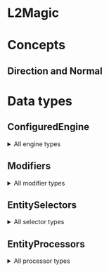 # L2Magic

# Concepts

## Direction and Normal

# Data types

## ConfiguredEngine
<details>
<summary>All engine types</summary>

### if
### list
### delay
### move
### processor

### iterate
### iterate_delayed
### iterate_linear
### iterate_arc
### random_pos_fan

### particle
### block_particle
### item_particle
### dust_particle
### transition_particle
</details>

## Modifiers

<details>
<summary>All modifier types</summary>

### forward
Move `pos` in the direction of `dir` by `distance`
- param `distance` (float expression)


### rotate
Rotate `dir` with normal vector of `normal`
- param `degree` (float expression): degree to rotate for Y-Rot
- param `vertical` (float expression, default 0): degree to rotate for X-Rot (positive means closer to normal)

### offset
Move `pos` with absolute offset
- param `x` (float expression, default 0)
- param `y` (float expression, default 0)
- param `z` (float expression, default 0)

### direction
Set `dir` to an absolute value. Will be normalized if it's not unit vector
- param `x` (float expression, default 0)
- param `y` (float expression, default 0)
- param `z` (float expression, default 0)

### random_offset
Move `pos` with a random offset
- param `shape` (enum), specifies the shape of the random distribution.
- param `x` (float expression, default 0): scales x-axis of the random vector
- param `y` (float expression, default 0): scales y-axis of the random vector
- param `z` (float expression, default 0): scales z-axis of the random vector

Shapes:
- `RECT`: uniform distribution of a `[-1,1]^3` unit cube. Same as using `offset` with `rand(-x,x)`, `rand(-y,y)`, `rand(-z-z)`
- `SPHERE`: uniform distribution on surface of a unit sphere. 
- `GAUSSIAN`: uniform Gaussian distribution.

### set_normal
Set `normal` to an absolute value. Will be normalized if it's not unit vector
- param `x` (float expression, default 0)
- param `y` (float expression, default 0)
- param `z` (float expression, default 0)
- 
### direction_to_normal
Let `dir` = `normal`

### normal_to_direction
Let `normal` = `dir`

### move_to_caster
Set `pos` to current caster position

### align_with_caster
Set `dir` to current caster facing

</details>

## EntitySelectors
<details>
<summary>All selector types</summary>

### self
Selects the caster itself

### move
Moves the position and orientation of the selector using modifiers, then invoke subsequent selectors
- param `modifiers`: a list of modifiers to move
- param `child`: subsequent selectors using new position and orientation

### box
Selects with a single bounding box of shape `[-size/2, size/2]x[0, y]x[-size/2, size/2]`.
- param `size` (float expression): width of the box
- param `y` (float expression): height of the box
- param `center` (static bool, default false):
  - If true, use `pos` as the center of the box
  - If false, use `pos` as the center bottom of the box

### compound
Merges results of multiple selectors
- param `function` (enum): `UNION` for merging
- param `selectors`: a list of selectors to merge

### line
A series of box selectors in a line
- param `step` (int expression): number of steps to move forward
- param `size` (float expression): size of the bounding box, also the step size to move forward

Note that there will be `step+1` boxes, from `pos` to `pos+dir*size*step`

### arc
A series of box selectors in an arc
- param `step` (int expression): number of steps to divide the arc
- param `radius` (float expression): radius of the arc
- param `size` (float expression): size of the bounding box
- param `minAngle` (float expression, default -180): starting angle in degree
- param `maxAngle` (float expression, default 180): ending angle in degree

Note that there will be `step+1` boxes, from `minAngle` to `maxAngle`

### cylinder
Approximated Cylinder selector with 5 boxes, from bottom center of the cylinder
- param `r` (float expression): radius of the cylinder
- param `y` (float expression): height of the cylinder

### ball
Approximated Ball selector with 7 boxes, from center of the ball
- param `r` (float expression): radius of the ball

</details>

## EntityProcessors
<details>
<summary>All processor types</summary>

### damage
- param `damage_type`: damage type id, vanilla or modded
- param `damage` (float expression) damage to deal
- param `indirect` (static bool, default false) make the damage indirect
- param `positioned` (static bool, default true) supply damage origin. 
Vanilla use it to calculate shield blocking, default damange knockback, etc

### knockback
Knock back target, facing from damage position to target.
Triggers knockback events.
Exact effect affected by knockback resistance.
- param `knockback` (float expression), knockback strength
- param `angle` (float expression, default 0), angle to shift the knockback direction in Y-Rot
- param `tilt` (float expression, default 0), angle to shift the knockback direction in X-Rot

Note that y-axis component in knockback vector will be discarded. Use `push` if you want y-axis movement.

### push
Push target, facing depending on parameter. Unaffected by knockback resistance.
- param `speed` (float expression), push strength
- param `angle` (float expression, default 0), angle to shift the push direction in Y-Rot
- param `tilt` (float expression, default 0), angle to shift the push direction in X-Rot
- param `vector`: enum that determines push direction:
  - `UNIFORM`: push direction aligns with `dir`
  - `TO_CENTER`: push direction is a factor from `pos` to entity center
  - `TO_BOTTOM`: push direction is a factor from `pos` to entity position

### effect
- param `effect`: mob effect ID
- param `duration` (int expression): duration of effect in ticks
- param `amplifier` (int expression, default 0): level of effect, Lv.I is 0
- param `ambient` (static bool, default false): if the effect is ambient (constantly refreshed)
- param `visible` (static bool, default true): if the effect shows effect particles

### property
- param `duration` (int expression)
- param `property`: enum that determines which property to set
  - `IGNITE` set entity to be ignited for x ticks
  - `FREEZE` set entity to be frozen for x ticks already 
(note that entity unfroze at double rate, so it's x/2 ticks to continue freezing)


</details>